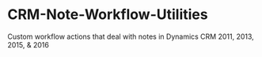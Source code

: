 # CRM-Note-Workflow-Utilities
Custom workflow actions that deal with notes in Dynamics CRM 2011, 2013, 2015, &amp; 2016
